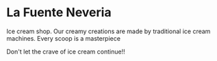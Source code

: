# La Fuente Neveria
Ice cream shop. 
Our creamy creations are made by traditional ice cream machines. 
Every scoop is a masterpiece 



Don't let the crave of ice cream continue!!





